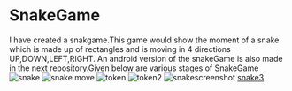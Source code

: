 # SnakeGame
I have created a snakgame.This game would show the moment of a snake which is made up of rectangles  and is moving in 4 directions 
UP,DOWN,LEFT,RIGHT. An android version of the snakeGame is also made in the next repository.Given below are various stages of SnakeGame
![snake](https://cloud.githubusercontent.com/assets/18600300/16041292/24572b92-3252-11e6-8803-b66df08a9e2d.png)
![snake move](https://cloud.githubusercontent.com/assets/18600300/16041435/f31bfc1e-3252-11e6-909a-9d739f3c4bb9.png)
![token](https://cloud.githubusercontent.com/assets/18600300/16159116/7d2bc6c2-34de-11e6-9751-9ad59d3ac6f4.png)
![token2](https://cloud.githubusercontent.com/assets/18600300/16159124/8409d6e6-34de-11e6-9fba-d72c559dcfef.png)
![snakescreenshot](https://cloud.githubusercontent.com/assets/18600300/16168553/527beb60-3528-11e6-9b86-b8baaae23d04.jpg)
[snake3](https://cloud.githubusercontent.com/assets/18600300/16366840/c00efd20-3c3a-11e6-9b9a-ed36b28ad5d7.png)
